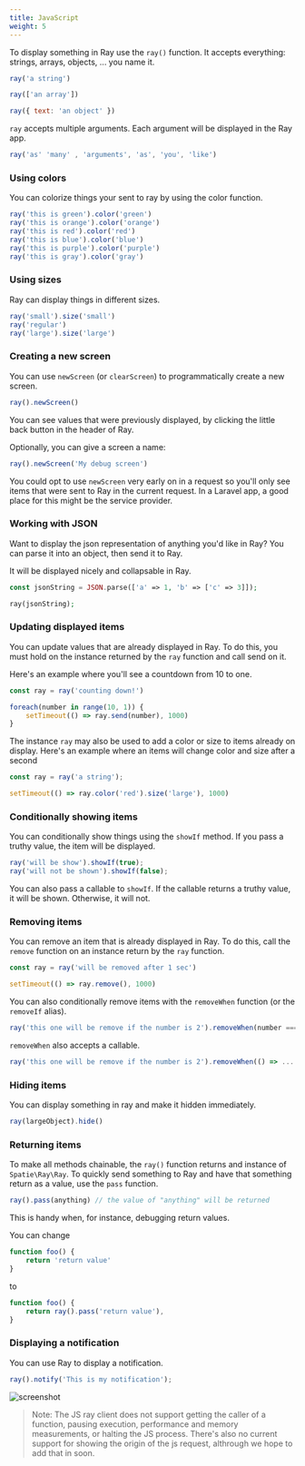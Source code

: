```yaml
---
title: JavaScript
weight: 5
---
```


To display something in Ray use the `ray()` function. It accepts everything: strings, arrays, objects, ... you name it.

```js
ray('a string')

ray(['an array'])

ray({ text: 'an object' })
```

`ray` accepts multiple arguments. Each argument will be displayed in the Ray app.

```js
ray('as' 'many' , 'arguments', 'as', 'you', 'like')
```

### Using colors

You can colorize things your sent to ray by using the color function. 

```js
ray('this is green').color('green')
ray('this is orange').color('orange')
ray('this is red').color('red')
ray('this is blue').color('blue')
ray('this is purple').color('purple')
ray('this is gray').color('gray')
```

### Using sizes

Ray can display things in different sizes.

```js
ray('small').size('small')
ray('regular')
ray('large').size('large')
```

### Creating a new screen

You can use `newScreen` (or `clearScreen`) to programmatically create a new screen.

```js
ray().newScreen() 
```

You can see values that were previously displayed, by clicking the little back button in the header of Ray.

Optionally, you can give a screen a name:

```js
ray().newScreen('My debug screen')
```


You could opt to use `newScreen` very early on in a request so you'll only see items that were sent to Ray in the current request. In a Laravel app, a good place for this might be the service provider.

### Working with JSON

Want to display the json representation of anything you'd like in Ray? You can parse it into an object, then send it to Ray.

It will be displayed nicely and collapsable in Ray.

```php
const jsonString = JSON.parse(['a' => 1, 'b' => ['c' => 3]]);

ray(jsonString);
```

### Updating displayed items

You can update values that are already displayed in Ray. To do this, you must hold on the instance returned by the `ray` function and call send on it.

Here's an example where you'll see a countdown from 10 to one.

```js
const ray = ray('counting down!')

foreach(number in range(10, 1)) {
    setTimeout(() => ray.send(number), 1000)
}
```

The instance `ray` may also be used to add a color or size to items already on display. Here's an example where an items will change color and size after a second

```js
const ray = ray('a string');

setTimeout(() => ray.color('red').size('large'), 1000)
```

### Conditionally showing items

You can conditionally show things using the `showIf` method. If you pass a truthy value, the item will be displayed.

```js
ray('will be show').showIf(true);
ray('will not be shown').showIf(false);
```

You can also pass a callable to `showIf`. If the callable returns a truthy value, it will be shown. Otherwise, it will not.

### Removing items

You can remove an item that is already displayed in Ray. To do this, call the `remove` function on an instance return by the `ray` function.

```js
const ray = ray('will be removed after 1 sec')

setTimeout(() => ray.remove(), 1000)
```

You can also conditionally remove items with the `removeWhen` function (or the `removeIf` alias).

```js
ray('this one will be remove if the number is 2').removeWhen(number === 2)
```

`removeWhen` also accepts a callable.

```js
ray('this one will be remove if the number is 2').removeWhen(() => ... // return true to remove the item);
```

### Hiding items

You can display something in ray and make it hidden immediately.

```js
ray(largeObject).hide()
```

### Returning items

To make all methods chainable, the `ray()` function returns and instance of `Spatie\Ray\Ray`. To quickly send something to Ray and have that something return as a value, use the `pass` function.

```js
ray().pass(anything) // the value of "anything" will be returned
```

This is handy when, for instance, debugging return values.

You can change

```js
function foo() {
    return 'return value'
}
```

to 

```js
function foo() {
    return ray().pass('return value'),
}
```

### Displaying a notification

You can use Ray to display a notification.

```js
ray().notify('This is my notification');
```

![screenshot](/docs/ray/v1/images/notification.jpg)

> Note: The JS ray client does not support getting the caller of a function, pausing execution, performance and memory measurements, or halting the JS process. There's also no current support for showing the origin of the js request, althrough we hope to add that in soon.
